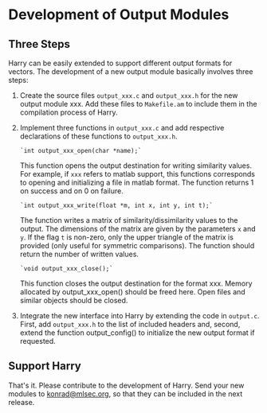 
Development of Output Modules
==

Three Steps
--

Harry can be easily extended to support different output formats for
vectors. The development of a new output module basically involves
three steps:
  
1. Create the source files `output_xxx.c` and `output_xxx.h` for the
   new output module xxx.  Add these files to `Makefile.am` to
   include them in the compilation process of Harry.
  
2. Implement three functions in `output_xxx.c` and add respective
   declarations of these functions to `output_xxx.h`.
           
       `int output_xxx_open(char *name);`
     
   This function opens the output destination for writing similarity values. 
   For example, if `xxx` refers to matlab support, this functions
   corresponds to opening and initializing a file in matlab format.  The
   function returns 1 on success and on 0 on failure.
     
       `int output_xxx_write(float *m, int x, int y, int t);`

   The function writes a matrix of similarity/dissimilarity values to the
   output.  The dimensions of the matrix are given by the parameters `x` and
   `y`.  If the flag `t` is non-zero, only the upper triangle of the matrix
   is provided (only useful for symmetric comparisons).  The function should
   return the number of written values.
       
       `void output_xxx_close();`
     
   This function closes the output destination for the format xxx.
   Memory allocated by output_xxx_open() should be freed here. Open
   files and similar objects should be closed.
     
3. Integrate the new interface into Harry by extending the code in
   `output.c`. First, add `output_xxx.h` to the list of included
   headers and, second, extend the function output_config() to
   initialize the new output format if requested.

Support Harry
--
 
That's it. Please contribute to the development of Harry. Send your
new modules to konrad@mlsec.org, so that they can be included in the
next release.
  